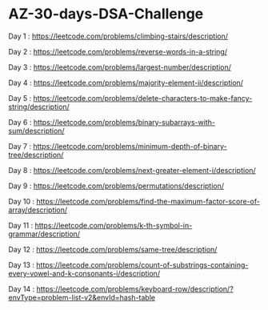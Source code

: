 # AZ-30-days-DSA-Challenge

Day 1 : https://leetcode.com/problems/climbing-stairs/description/

Day 2 : https://leetcode.com/problems/reverse-words-in-a-string/

Day 3 : https://leetcode.com/problems/largest-number/description/

Day 4 : https://leetcode.com/problems/majority-element-ii/description/

Day 5 : https://leetcode.com/problems/delete-characters-to-make-fancy-string/description/

Day 6 : https://leetcode.com/problems/binary-subarrays-with-sum/description/

Day 7 : https://leetcode.com/problems/minimum-depth-of-binary-tree/description/

Day 8 : https://leetcode.com/problems/next-greater-element-i/description/

Day 9 : https://leetcode.com/problems/permutations/description/

Day 10 : https://leetcode.com/problems/find-the-maximum-factor-score-of-array/description/

Day 11 : https://leetcode.com/problems/k-th-symbol-in-grammar/description/

Day 12 : https://leetcode.com/problems/same-tree/description/

Day 13 : https://leetcode.com/problems/count-of-substrings-containing-every-vowel-and-k-consonants-i/description/

Day 14 : https://leetcode.com/problems/keyboard-row/description/?envType=problem-list-v2&envId=hash-table
